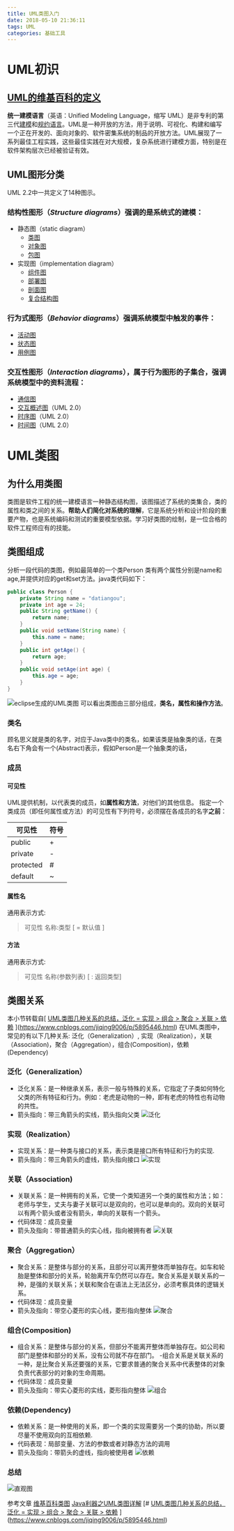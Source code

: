 ```yaml
---
title: UML类图入门
date: 2018-05-10 21:36:11
tags: UML
categories: 基础工具
---
```

# UML初识
## [UML的维基百科的定义](https://zh.wikipedia.org/wiki/%E7%BB%9F%E4%B8%80%E5%BB%BA%E6%A8%A1%E8%AF%AD%E8%A8%80)
**统一建模语言**（英语：Unified Modeling Language，缩写 UML）是非专利的第三代[建模](https://zh.wikipedia.org/w/index.php?title=%E5%AF%B9%E8%B1%A1%E5%BB%BA%E6%A8%A1%E8%AF%AD%E8%A8%80&action=edit&redlink=1 "对象建模语言（页面不存在）")和[规约语言](https://zh.wikipedia.org/wiki/%E8%A7%84%E7%BA%A6%E8%AF%AD%E8%A8%80 "规约语言")。UML是一种开放的方法，用于说明、可视化、构建和编写一个正在开发的、面向对象的、软件密集系统的制品的开放方法。UML展现了一系列最佳工程实践，这些最佳实践在对大规模，复杂系统进行建模方面，特别是在软件架构层次已经被验证有效。
<!-- more -->
## UML图形分类
UML 2.2中一共定义了14种图示。
### 结构性图形（*Structure diagrams*）强调的是系统式的建模：
-  静态图（static diagram）
   -  [类图](https://zh.wikipedia.org/wiki/%E7%B1%BB%E5%9B%BE "类图")
   -  [对象图](https://zh.wikipedia.org/w/index.php?title=%E5%AF%B9%E8%B1%A1%E5%9B%BE&action=edit&redlink=1 "对象图（页面不存在）")
   - [包图](https://zh.wikipedia.org/w/index.php?title=%E5%8C%85%E5%9B%BE&action=edit&redlink=1 "包图（页面不存在）")
- 实现图（implementation diagram）
  -   [组件图](https://zh.wikipedia.org/wiki/%E7%BB%84%E4%BB%B6%E5%9B%BE "组件图")
  -   [部署图](https://zh.wikipedia.org/w/index.php?title=%E9%83%A8%E7%BD%B2%E5%9B%BE&action=edit&redlink=1 "部署图（页面不存在）")
  -  [剖面图](https://zh.wikipedia.org/w/index.php?title=%E5%89%96%E9%9D%A2%E5%9B%BE&action=edit&redlink=1 "剖面图（页面不存在）")
  -  [复合结构图](https://zh.wikipedia.org/wiki/%E5%A4%8D%E5%90%88%E7%BB%93%E6%9E%84%E5%9B%BE "复合结构图")
### 行为式图形（*Behavior diagrams*）强调系统模型中触发的事件：
- [活动图](https://zh.wikipedia.org/w/index.php?title=%E6%B4%BB%E5%8A%A8%E5%9B%BE&action=edit&redlink=1 "活动图（页面不存在）")
-  [状态图](https://zh.wikipedia.org/wiki/%E7%8A%B6%E6%80%81%E5%9B%BE "状态图")
-  [用例图](https://zh.wikipedia.org/wiki/%E7%94%A8%E4%BE%8B%E5%9B%BE "用例图")
### 交互性图形（*Interaction diagrams*），属于行为图形的子集合，强调系统模型中的资料流程：
- [通信图](https://zh.wikipedia.org/w/index.php?title=%E9%80%9A%E4%BF%A1%E5%9B%BE&action=edit&redlink=1 "通信图（页面不存在）")
-  [交互概述图](https://zh.wikipedia.org/wiki/%E4%BA%A4%E4%BA%92%E6%A6%82%E8%BF%B0%E5%9C%96 "交互概述图")（UML 2.0）
-  [时序图](https://zh.wikipedia.org/wiki/%E6%97%B6%E5%BA%8F%E5%9B%BE "时序图")（UML 2.0）
- [时间图](https://zh.wikipedia.org/w/index.php?title=%E6%97%B6%E9%97%B4%E5%9B%BE&action=edit&redlink=1 "时间图（页面不存在）")（UML 2.0）
# UML类图
## 为什么用类图
类图是软件工程的统一建模语言一种静态结构图，该图描述了系统的类集合，类的属性和类之间的关系。**帮助人们简化对系统的理解**，它是系统分析和设计阶段的重要产物，也是系统编码和测试的重要模型依据。学习好类图的绘制，是一位合格的软件工程师应有的技能。
## 类图组成
分析一段代码的类图，例如最简单的一个类Person 类有两个属性分别是name和age,并提供对应的get和set方法。java类代码如下：

```java
public class Person {
	private String name = "datiangou";
	private int age = 24;
	public String getName() {
		return name;
	}
	public void setName(String name) {
		this.name = name;
	}
	public int getAge() {
		return age;
	}
	public void setAge(int age) {
		this.age = age;
	}
}
```

![eclipse生成的UML类图](http://upload-images.jianshu.io/upload_images/11861611-64f8f9f693cbe618.jpg?imageMogr2/auto-orient/strip%7CimageView2/2/w/1240)
可以看出类图由三部分组成，**类名，属性和操作方法**。
### 类名
顾名思义就是类的名字，对应于Java类中的类名，如果该类是抽象类的话，在类名右下角会有一个(Abstract)表示，假如Person是一个抽象类的话，
### 成员
#### 可见性
UML提供机制，以代表类的成员，如**属性和方法**，对他们的其他信息。
指定一个类成员（即任何属性或方法）的可见性有下列符号，必须摆在各成员的名字**之前**：

|可见性 |符号|
|---| ---|
|   public | \+  
|    private| \-    
|    protected| \#    
|    default | ~     

#### 属性名
通用表示方式:

> 可见性  名称:类型 [ = 默认值 ]

#### 方法
通用表示方式:

> 可见性  名称(参数列表) [ : 返回类型]

## 类图关系
本小节转载自[ [UML类图几种关系的总结，泛化 = 实现 > 组合 > 聚合 > 关联 > 依赖](http://www.cnblogs.com/jiqing9006/p/5895446.html)
](https://www.cnblogs.com/jiqing9006/p/5895446.html)
在UML类图中，常见的有以下几种关系: 泛化（Generalization）, 实现（Realization），关联（Association)，聚合（Aggregation），组合(Composition)，依赖(Dependency)
### 泛化（Generalization）
- 泛化关系：是一种继承关系，表示一般与特殊的关系，它指定了子类如何特化父类的所有特征和行为。例如：老虎是动物的一种，即有老虎的特性也有动物的共性。
- 箭头指向：带三角箭头的实线，箭头指向父类
![泛化](http://upload-images.jianshu.io/upload_images/11861611-e5b29e2b6a66ee7f.jpg?imageMogr2/auto-orient/strip%7CimageView2/2/w/1240)
### 实现（Realization）
- 实现关系：是一种类与接口的关系，表示类是接口所有特征和行为的实现.
- 箭头指向：带三角箭头的虚线，箭头指向接口
![实现](http://upload-images.jianshu.io/upload_images/11861611-eeefa9074e28871c.jpg?imageMogr2/auto-orient/strip%7CimageView2/2/w/1240)
### 关联（Association)
- 关联关系：是一种拥有的关系，它使一个类知道另一个类的属性和方法；如：老师与学生，丈夫与妻子关联可以是双向的，也可以是单向的。双向的关联可以有两个箭头或者没有箭头，单向的关联有一个箭头。
- 代码体现：成员变量
- 箭头及指向：带普通箭头的实心线，指向被拥有者
![关联](http://upload-images.jianshu.io/upload_images/11861611-c3fc8c243e6eabf8.jpg?imageMogr2/auto-orient/strip%7CimageView2/2/w/1240)
### 聚合（Aggregation）
- 聚合关系：是整体与部分的关系，且部分可以离开整体而单独存在。如车和轮胎是整体和部分的关系，轮胎离开车仍然可以存在。聚合关系是关联关系的一种，是强的关联关系；关联和聚合在语法上无法区分，必须考察具体的逻辑关系。
- 代码体现：成员变量
- 箭头及指向：带空心菱形的实心线，菱形指向整体
![聚合](http://upload-images.jianshu.io/upload_images/11861611-182277817bcdd249.jpg?imageMogr2/auto-orient/strip%7CimageView2/2/w/1240)
### 组合(Composition)
- 组合关系：是整体与部分的关系，但部分不能离开整体而单独存在。如公司和部门是整体和部分的关系，没有公司就不存在部门。
-组合关系是关联关系的一种，是比聚合关系还要强的关系，它要求普通的聚合关系中代表整体的对象负责代表部分的对象的生命周期。
- 代码体现：成员变量
- 箭头及指向：带实心菱形的实线，菱形指向整体
![组合](http://upload-images.jianshu.io/upload_images/11861611-4de60846eb607166.jpg?imageMogr2/auto-orient/strip%7CimageView2/2/w/1240)
### 依赖(Dependency)
- 依赖关系：是一种使用的关系，即一个类的实现需要另一个类的协助，所以要尽量不使用双向的互相依赖.
- 代码表现：局部变量、方法的参数或者对静态方法的调用
- 箭头及指向：带箭头的虚线，指向被使用者
![依赖](http://upload-images.jianshu.io/upload_images/11861611-16cb963d95fe3499.jpg?imageMogr2/auto-orient/strip%7CimageView2/2/w/1240)
### 总结
![直观图](http://upload-images.jianshu.io/upload_images/11861611-71ce898792a8e283.jpg?imageMogr2/auto-orient/strip%7CimageView2/2/w/1240)


参考文章
[维基百科类图](https://zh.wikipedia.org/wiki/%E9%A1%9E%E5%88%A5%E5%9C%96)
[Java利器之UML类图详解](https://blog.csdn.net/xiehuimx/article/details/53427452)
[# [UML类图几种关系的总结，泛化 = 实现 > 组合 > 聚合 > 关联 > 依赖](http://www.cnblogs.com/jiqing9006/p/5895446.html)
](https://www.cnblogs.com/jiqing9006/p/5895446.html)